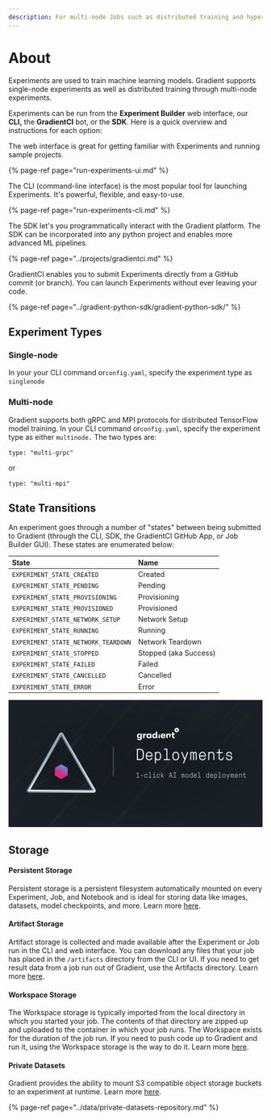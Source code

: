 ```yaml
---
description: For multi-node Jobs such as distributed training and hyperparameter tuning.
---
```


# About

Experiments are used to train machine learning models. Gradient supports single-node experiments as well as distributed training through multi-node experiments.

Experiments can be run from the **Experiment Builder** web interface, our **CLI,** the **GradientCI** bot, or the  **SDK**. Here is a quick overview and instructions for each option:

The web interface is great for getting familiar with Experiments and running sample projects.

{% page-ref page="run-experiments-ui.md" %}

The CLI \(command-line interface\) is the most popular tool for launching Experiments. It's powerful, flexible, and easy-to-use.

{% page-ref page="run-experiments-cli.md" %}

The SDK let's you programmatically interact with the Gradient platform. The SDK can be incorporated into any python project and enables more advanced ML pipelines.

{% page-ref page="../projects/gradientci.md" %}

GradientCI enables you to submit Experiments directly from a GitHub commit \(or branch\). You can launch Experiments without ever leaving your code.

{% page-ref page="../gradient-python-sdk/gradient-python-sdk/" %}

## Experiment Types

### Single-node

In your your CLI command or`config.yaml`, specify the experiment type as `singlenode`

### Multi-node

Gradient supports both gRPC and MPI protocols for distributed TensorFlow model training. In your CLI command or`config.yaml`, specify the experiment type as either `multinode.` The two types are:

```text
type: "multi-grpc"
```

or

```text
type: "multi-mpi"
```

## State Transitions

An experiment goes through a number of "states" between being submitted to Gradient \(through the CLI, SDK, the GradientCI GitHub App, or Job Builder GUI\). These states are enumerated below:

| State | Name |
| :--- | :--- |
| `EXPERIMENT_STATE_CREATED` | Created |
| `EXPERIMENT_STATE_PENDING` | Pending |
| `EXPERIMENT_STATE_PROVISIONING` | Provisioning |
| `EXPERIMENT_STATE_PROVISIONED` | Provisioned |
| `EXPERIMENT_STATE_NETWORK_SETUP` | Network Setup |
| `EXPERIMENT_STATE_RUNNING` | Running |
| `EXPERIMENT_STATE_NETWORK_TEARDOWN` | Network Teardown |
| `EXPERIMENT_STATE_STOPPED` | Stopped \(aka Success\) |
| `EXPERIMENT_STATE_FAILED` | Failed |
| `EXPERIMENT_STATE_CANCELLED` | Cancelled |
| `EXPERIMENT_STATE_ERROR` | Error |

![](../.gitbook/assets/image%20%2847%29.png)

## Storage

#### Persistent Storage

Persistent storage is a persistent filesystem automatically mounted on every Experiment, Job, and Notebook and is ideal for storing data like images, datasets, model checkpoints, and more. Learn more [here](../data/storage.md#persistent-storage).

#### Artifact Storage

Artifact storage is collected and made available after the Experiment or Job run in the CLI and web interface. You can download any files that your job has placed in the `/artifacts` directory from the CLI or UI. If you need to get result data from a job run out of Gradient, use the Artifacts directory. Learn more [here](../data/storage.md#artifact-storage).

#### Workspace Storage

The Workspace storage is typically imported from the local directory in which you started your job. The contents of that directory are zipped up and uploaded to the container in which your job runs. The Workspace exists for the duration of the job run.  If you need to push code up to Gradient and run it, using the Workspace storage is the way to do it. Learn more [here](../data/storage.md#workspace-storage).

#### Private Datasets

Gradient provides the ability to mount S3 compatible object storage buckets to an experiment at runtime.  Learn more [here](../data/private-datasets-repository.md).

{% page-ref page="../data/private-datasets-repository.md" %}

